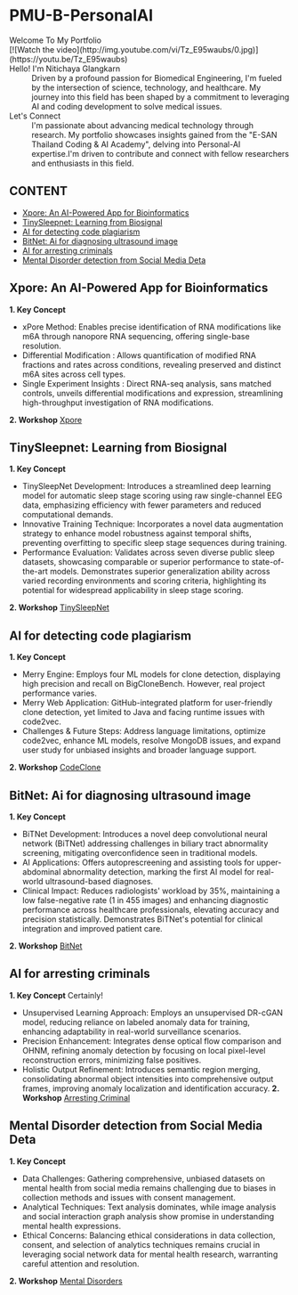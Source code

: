 PMU-B-PersonalAI
======

<dl>

  <dt>Welcome To My Portfolio</dt>
  [![Watch the video](http://img.youtube.com/vi/Tz_E95waubs/0.jpg)](https://youtu.be/Tz_E95waubs)
  
  <dt>Hello! I'm Nitichaya Glangkarn </dt>
  <dd> Driven by a profound passion for Biomedical Engineering, I'm fueled by the intersection of science, technology, and healthcare. My journey into this field has been shaped by a commitment to leveraging AI and coding development to solve medical issues.  </dd>

  <dt>Let's Connect </dt>
  <dd>I'm passionate about advancing medical technology through research. My portfolio showcases insights gained from the "E-SAN Thailand Coding & AI Academy", delving into Personal-AI expertise.I'm driven to contribute and connect with fellow researchers and enthusiasts in this field. </dd>


</dl>

## CONTENT
* [Xpore: An AI-Powered App for Bioinformatics](#Xpore)
* [TinySleepnet: Learning from Biosignal](#TinySleepnet)
* [AI for detecting code plagiarism](#CodePlagiarism)
* [BitNet: Ai for diagnosing ultrasound image](#BitNet)
* [AI for arresting criminals](#ArrestingCriminal)
* [Mental Disorder detection from Social Media Deta](#Mentaldetection)

<a name="Xpore"></a>
## Xpore: An AI-Powered App for Bioinformatics
**1. Key Concept**
 * xPore Method: Enables precise identification of RNA modifications like m6A through nanopore RNA sequencing, offering single-base resolution.
 * Differential Modification : Allows quantification of modified RNA fractions and rates across conditions, revealing preserved and distinct m6A sites across cell types.
 * Single Experiment Insights : Direct RNA-seq analysis, sans matched controls, unveils differential modifications and expression, streamlining high-throughput investigation of RNA modifications.
   
**2. Workshop**
[Xpore](https://colab.research.google.com/drive/1CBTsC7H2ni6ksODLj9wclVvXGRBHYANS?usp=sharing)


<a name="TinySleepnet"></a>
## TinySleepnet: Learning from Biosignal
**1. Key Concept**
* TinySleepNet Development: Introduces a streamlined deep learning model for automatic sleep stage scoring using raw single-channel EEG data, emphasizing efficiency with fewer parameters and reduced computational demands.
* Innovative Training Technique: Incorporates a novel data augmentation strategy to enhance model robustness against temporal shifts, preventing overfitting to specific sleep stage sequences during training.
* Performance Evaluation: Validates across seven diverse public sleep datasets, showcasing comparable or superior performance to state-of-the-art models. Demonstrates superior generalization ability across varied recording environments and scoring criteria, highlighting its potential for widespread applicability in sleep stage scoring.

**2. Workshop**
[TinySleepNet](https://colab.research.google.com/drive/1fLNJC3nqTjeBhh5FGKZjav_X2-3jY-D3?usp=sharing)

<a name="CodePlagiarism"></a>
## AI for detecting code plagiarism
**1. Key Concept**
* Merry Engine: Employs four ML models for clone detection, displaying high precision and recall on BigCloneBench. However, real project performance varies.
* Merry Web Application: GitHub-integrated platform for user-friendly clone detection, yet limited to Java and facing runtime issues with code2vec.
* Challenges & Future Steps: Address language limitations, optimize code2vec, enhance ML models, resolve MongoDB issues, and expand user study for unbiased insights and broader language support.

**2. Workshop**
[CodeClone](https://colab.research.google.com/drive/1tE4duSycjHF7PhWVwYP3dnwAt_4aNTUp?usp=sharing)


<a name="BitNet"></a>
## BitNet: Ai for diagnosing ultrasound image
**1. Key Concept**
* BiTNet Development: Introduces a novel deep convolutional neural network (BiTNet) addressing challenges in biliary tract abnormality screening, mitigating overconfidence seen in traditional models.
* AI Applications: Offers autoprescreening and assisting tools for upper-abdominal abnormality detection, marking the first AI model for real-world ultrasound-based diagnoses.
* Clinical Impact: Reduces radiologists' workload by 35%, maintaining a low false-negative rate (1 in 455 images) and enhancing diagnostic performance across healthcare professionals, elevating accuracy and precision statistically. Demonstrates BiTNet's potential for clinical integration and improved patient care.
  
**2. Workshop**
[BitNet](https://colab.research.google.com/drive/1WBI_xPv2axqUdnbG8Orko9CU18LUW7i-?usp=sharing)


<a name="ArrestingCriminal"></a>
## AI for arresting criminals
**1. Key Concept**
Certainly!
* Unsupervised Learning Approach: Employs an unsupervised DR-cGAN model, reducing reliance on labeled anomaly data for training, enhancing adaptability in real-world surveillance scenarios.
* Precision Enhancement: Integrates dense optical flow comparison and OHNM, refining anomaly detection by focusing on local pixel-level reconstruction errors, minimizing false positives.
* Holistic Output Refinement: Introduces semantic region merging, consolidating abnormal object intensities into comprehensive output frames, improving anomaly localization and identification accuracy.
**2. Workshop**
[Arresting Criminal](https://colab.research.google.com/drive/1wElytqkVU769pU_8U3AHVG8iumVBiOKS?usp=sharing)


<a name="Mentaldetection"></a>
## Mental Disorder detection from Social Media Deta
**1. Key Concept**
* Data Challenges: Gathering comprehensive, unbiased datasets on mental health from social media remains challenging due to biases in collection methods and issues with consent management.
* Analytical Techniques: Text analysis dominates, while image analysis and social interaction graph analysis show promise in understanding mental health expressions.
* Ethical Concerns: Balancing ethical considerations in data collection, consent, and selection of analytics techniques remains crucial in leveraging social network data for mental health research, warranting careful attention and resolution.

**2. Workshop**
[Mental Disorders](https://example.com)


